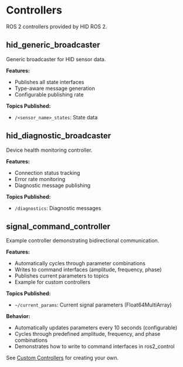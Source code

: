 # Controllers

ROS 2 controllers provided by HID ROS 2.

## hid_generic_broadcaster

Generic broadcaster for HID sensor data.

**Features:**
- Publishes all state interfaces
- Type-aware message generation
- Configurable publishing rate

**Topics Published:**
- `/<sensor_name>_states`: State data

## hid_diagnostic_broadcaster

Device health monitoring controller.

**Features:**
- Connection status tracking
- Error rate monitoring
- Diagnostic message publishing

**Topics Published:**
- `/diagnostics`: Diagnostic messages

## signal_command_controller

Example controller demonstrating bidirectional communication.

**Features:**
- Automatically cycles through parameter combinations
- Writes to command interfaces (amplitude, frequency, phase)
- Publishes current parameters to topics
- Example for custom controllers

**Topics Published:**
- `~/current_params`: Current signal parameters (Float64MultiArray)

**Behavior:**
- Automatically updates parameters every 10 seconds (configurable)
- Cycles through predefined amplitude, frequency, and phase combinations
- Demonstrates how to write to command interfaces in ros2_control

See [Custom Controllers](advanced/custom_controllers.md) for creating your own.
